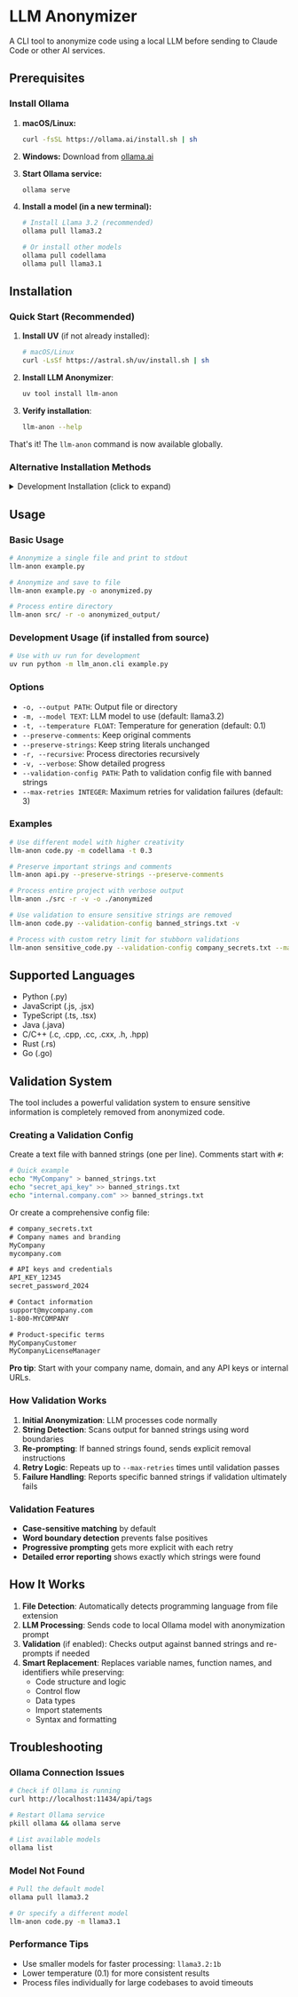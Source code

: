 # LLM Anonymizer

A CLI tool to anonymize code using a local LLM before sending to Claude Code or other AI services.

## Prerequisites

### Install Ollama

1. **macOS/Linux:**
   ```bash
   curl -fsSL https://ollama.ai/install.sh | sh
   ```

2. **Windows:**
   Download from [ollama.ai](https://ollama.ai/download)

3. **Start Ollama service:**
   ```bash
   ollama serve
   ```

4. **Install a model (in a new terminal):**
   ```bash
   # Install Llama 3.2 (recommended)
   ollama pull llama3.2
   
   # Or install other models
   ollama pull codellama
   ollama pull llama3.1
   ```

## Installation

### Quick Start (Recommended)

1. **Install UV** (if not already installed):
   ```bash
   # macOS/Linux
   curl -LsSf https://astral.sh/uv/install.sh | sh
   ```

2. **Install LLM Anonymizer**:
   ```bash
   uv tool install llm-anon
   ```

3. **Verify installation**:
   ```bash
   llm-anon --help
   ```

That's it! The `llm-anon` command is now available globally.

### Alternative Installation Methods

<details>
<summary>Development Installation (click to expand)</summary>

For development or if you want to modify the code:

1. Clone this repository:
   ```bash
   git clone https://github.com/ChristianBako/LLM-Anonymizer-.git
   cd LLM-Anonymizer-
   ```

2. Install dependencies:
   ```bash
   uv sync
   ```

3. Use with `uv run`:
   ```bash
   uv run python -m llm_anon.cli --help
   ```
</details>

## Usage

### Basic Usage

```bash
# Anonymize a single file and print to stdout
llm-anon example.py

# Anonymize and save to file
llm-anon example.py -o anonymized.py

# Process entire directory
llm-anon src/ -r -o anonymized_output/
```

### Development Usage (if installed from source)

```bash
# Use with uv run for development
uv run python -m llm_anon.cli example.py
```

### Options

- `-o, --output PATH`: Output file or directory
- `-m, --model TEXT`: LLM model to use (default: llama3.2)
- `-t, --temperature FLOAT`: Temperature for generation (default: 0.1)
- `--preserve-comments`: Keep original comments
- `--preserve-strings`: Keep string literals unchanged
- `-r, --recursive`: Process directories recursively
- `-v, --verbose`: Show detailed progress
- `--validation-config PATH`: Path to validation config file with banned strings
- `--max-retries INTEGER`: Maximum retries for validation failures (default: 3)

### Examples

```bash
# Use different model with higher creativity
llm-anon code.py -m codellama -t 0.3

# Preserve important strings and comments
llm-anon api.py --preserve-strings --preserve-comments

# Process entire project with verbose output
llm-anon ./src -r -v -o ./anonymized

# Use validation to ensure sensitive strings are removed
llm-anon code.py --validation-config banned_strings.txt -v

# Process with custom retry limit for stubborn validations
llm-anon sensitive_code.py --validation-config company_secrets.txt --max-retries 5
```

## Supported Languages

- Python (.py)
- JavaScript (.js, .jsx)
- TypeScript (.ts, .tsx)
- Java (.java)
- C/C++ (.c, .cpp, .cc, .cxx, .h, .hpp)
- Rust (.rs)
- Go (.go)

## Validation System

The tool includes a powerful validation system to ensure sensitive information is completely removed from anonymized code.

### Creating a Validation Config

Create a text file with banned strings (one per line). Comments start with `#`:

```bash
# Quick example
echo "MyCompany" > banned_strings.txt
echo "secret_api_key" >> banned_strings.txt
echo "internal.company.com" >> banned_strings.txt
```

Or create a comprehensive config file:

```txt
# company_secrets.txt
# Company names and branding
MyCompany
mycompany.com

# API keys and credentials  
API_KEY_12345
secret_password_2024

# Contact information
support@mycompany.com
1-800-MYCOMPANY

# Product-specific terms
MyCompanyCustomer
MyCompanyLicenseManager
```

**Pro tip**: Start with your company name, domain, and any API keys or internal URLs.

### How Validation Works

1. **Initial Anonymization**: LLM processes code normally
2. **String Detection**: Scans output for banned strings using word boundaries
3. **Re-prompting**: If banned strings found, sends explicit removal instructions
4. **Retry Logic**: Repeats up to `--max-retries` times until validation passes
5. **Failure Handling**: Reports specific banned strings if validation ultimately fails

### Validation Features

- **Case-sensitive matching** by default
- **Word boundary detection** prevents false positives
- **Progressive prompting** gets more explicit with each retry
- **Detailed error reporting** shows exactly which strings were found

## How It Works

1. **File Detection**: Automatically detects programming language from file extension
2. **LLM Processing**: Sends code to local Ollama model with anonymization prompt
3. **Validation** (if enabled): Checks output against banned strings and re-prompts if needed
4. **Smart Replacement**: Replaces variable names, function names, and identifiers while preserving:
   - Code structure and logic
   - Control flow
   - Data types
   - Import statements
   - Syntax and formatting

## Troubleshooting

### Ollama Connection Issues

```bash
# Check if Ollama is running
curl http://localhost:11434/api/tags

# Restart Ollama service
pkill ollama && ollama serve

# List available models
ollama list
```

### Model Not Found

```bash
# Pull the default model
ollama pull llama3.2

# Or specify a different model
llm-anon code.py -m llama3.1
```

### Performance Tips

- Use smaller models for faster processing: `llama3.2:1b`
- Lower temperature (0.1) for more consistent results
- Process files individually for large codebases to avoid timeouts